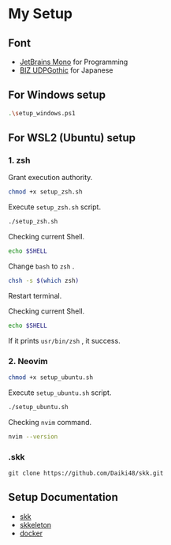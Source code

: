 # My Setup

## Font

- [JetBrains Mono](https://www.jetbrains.com/lp/mono/) for Programming
- [BIZ UDPGothic](https://fonts.google.com/specimen/BIZ+UDPGothic) for Japanese

## For Windows setup

```sh
.\setup_windows.ps1
```

## For WSL2 (Ubuntu) setup

### 1. zsh

Grant execution authority.

```sh
chmod +x setup_zsh.sh
```

Execute `setup_zsh.sh` script.

```sh
./setup_zsh.sh
```

Checking current Shell.

```sh
echo $SHELL
```

Change `bash` to `zsh` .

```sh
chsh -s $(which zsh)
```

Restart terminal.

Checking current Shell.

```sh
echo $SHELL
```

If it prints `usr/bin/zsh` , it success.

### 2. Neovim

```sh
chmod +x setup_ubuntu.sh
```

Execute `setup_ubuntu.sh` script.

```sh
./setup_ubuntu.sh
```

Checking `nvim` command.

```sh
nvim --version
```

### .skk

```shell
git clone https://github.com/Daiki48/skk.git
```

## Setup Documentation

- [skk](https://github.com/Daiki48/dotfiles/blob/main/docs/setup-skk.md)
- [skkeleton](https://github.com/Daiki48/dotfiles/blob/main/docs/setup-skkeleton.md)
- [docker](https://github.com/Daiki48/dotfiles/blob/main/docs/setup-docker.md)
